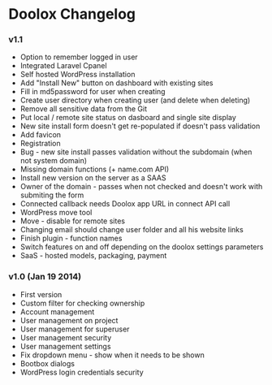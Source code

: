 Doolox Changelog
================

### v1.1 ###

* Option to remember logged in user
* Integrated Laravel Cpanel
* Self hosted WordPress installation
* Add "Install New" button on dashboard with existing sites
* Fill in md5password for user when creating
* Create user directory when creating user (and delete when deleting)
* Remove all sensitive data from the Git
* Put local / remote site status on dasboard and single site display
* New site install form doesn't get re-populated if doesn't pass validation
* Add favicon
* Registration
* Bug - new site install passes validation without the subdomain (when not system domain)
* Missing domain functions (+ name.com API)
* Install new version on the server as a SAAS
* Owner of the domain - passes when not checked and doesn't work with submiting the form
* Connected callback needs Doolox app URL in connect API call
* WordPress move tool
* Move - disable for remote sites
* Changing email should change user folder and all his website links
* Finish plugin - function names
* Switch features on and off depending on the doolox settings parameters
* SaaS - hosted models, packaging, payment

### v1.0 (Jan 19 2014) ###

* First version
* Custom filter for checking ownership
* Account management
* User management on project
* User management for superuser
* User management security
* User management settings
* Fix dropdown menu - show when it needs to be shown
* Bootbox dialogs
* WordPress login credentials security